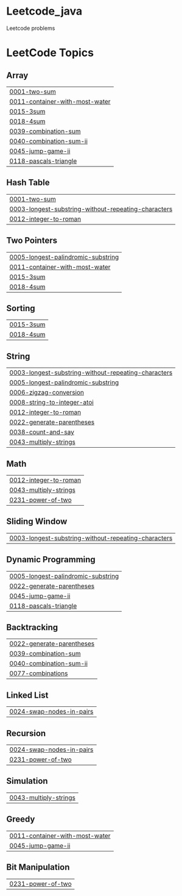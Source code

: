 # Leetcode_java
Leetcode problems

<!---LeetCode Topics Start-->
# LeetCode Topics
## Array
|  |
| ------- |
| [0001-two-sum](https://github.com/umangupta992018/Leetcode_java/tree/master/0001-two-sum) |
| [0011-container-with-most-water](https://github.com/umangupta992018/Leetcode_java/tree/master/0011-container-with-most-water) |
| [0015-3sum](https://github.com/umangupta992018/Leetcode_java/tree/master/0015-3sum) |
| [0018-4sum](https://github.com/umangupta992018/Leetcode_java/tree/master/0018-4sum) |
| [0039-combination-sum](https://github.com/umangupta992018/Leetcode_java/tree/master/0039-combination-sum) |
| [0040-combination-sum-ii](https://github.com/umangupta992018/Leetcode_java/tree/master/0040-combination-sum-ii) |
| [0045-jump-game-ii](https://github.com/umangupta992018/Leetcode_java/tree/master/0045-jump-game-ii) |
| [0118-pascals-triangle](https://github.com/umangupta992018/Leetcode_java/tree/master/0118-pascals-triangle) |
## Hash Table
|  |
| ------- |
| [0001-two-sum](https://github.com/umangupta992018/Leetcode_java/tree/master/0001-two-sum) |
| [0003-longest-substring-without-repeating-characters](https://github.com/umangupta992018/Leetcode_java/tree/master/0003-longest-substring-without-repeating-characters) |
| [0012-integer-to-roman](https://github.com/umangupta992018/Leetcode_java/tree/master/0012-integer-to-roman) |
## Two Pointers
|  |
| ------- |
| [0005-longest-palindromic-substring](https://github.com/umangupta992018/Leetcode_java/tree/master/0005-longest-palindromic-substring) |
| [0011-container-with-most-water](https://github.com/umangupta992018/Leetcode_java/tree/master/0011-container-with-most-water) |
| [0015-3sum](https://github.com/umangupta992018/Leetcode_java/tree/master/0015-3sum) |
| [0018-4sum](https://github.com/umangupta992018/Leetcode_java/tree/master/0018-4sum) |
## Sorting
|  |
| ------- |
| [0015-3sum](https://github.com/umangupta992018/Leetcode_java/tree/master/0015-3sum) |
| [0018-4sum](https://github.com/umangupta992018/Leetcode_java/tree/master/0018-4sum) |
## String
|  |
| ------- |
| [0003-longest-substring-without-repeating-characters](https://github.com/umangupta992018/Leetcode_java/tree/master/0003-longest-substring-without-repeating-characters) |
| [0005-longest-palindromic-substring](https://github.com/umangupta992018/Leetcode_java/tree/master/0005-longest-palindromic-substring) |
| [0006-zigzag-conversion](https://github.com/umangupta992018/Leetcode_java/tree/master/0006-zigzag-conversion) |
| [0008-string-to-integer-atoi](https://github.com/umangupta992018/Leetcode_java/tree/master/0008-string-to-integer-atoi) |
| [0012-integer-to-roman](https://github.com/umangupta992018/Leetcode_java/tree/master/0012-integer-to-roman) |
| [0022-generate-parentheses](https://github.com/umangupta992018/Leetcode_java/tree/master/0022-generate-parentheses) |
| [0038-count-and-say](https://github.com/umangupta992018/Leetcode_java/tree/master/0038-count-and-say) |
| [0043-multiply-strings](https://github.com/umangupta992018/Leetcode_java/tree/master/0043-multiply-strings) |
## Math
|  |
| ------- |
| [0012-integer-to-roman](https://github.com/umangupta992018/Leetcode_java/tree/master/0012-integer-to-roman) |
| [0043-multiply-strings](https://github.com/umangupta992018/Leetcode_java/tree/master/0043-multiply-strings) |
| [0231-power-of-two](https://github.com/umangupta992018/Leetcode_java/tree/master/0231-power-of-two) |
## Sliding Window
|  |
| ------- |
| [0003-longest-substring-without-repeating-characters](https://github.com/umangupta992018/Leetcode_java/tree/master/0003-longest-substring-without-repeating-characters) |
## Dynamic Programming
|  |
| ------- |
| [0005-longest-palindromic-substring](https://github.com/umangupta992018/Leetcode_java/tree/master/0005-longest-palindromic-substring) |
| [0022-generate-parentheses](https://github.com/umangupta992018/Leetcode_java/tree/master/0022-generate-parentheses) |
| [0045-jump-game-ii](https://github.com/umangupta992018/Leetcode_java/tree/master/0045-jump-game-ii) |
| [0118-pascals-triangle](https://github.com/umangupta992018/Leetcode_java/tree/master/0118-pascals-triangle) |
## Backtracking
|  |
| ------- |
| [0022-generate-parentheses](https://github.com/umangupta992018/Leetcode_java/tree/master/0022-generate-parentheses) |
| [0039-combination-sum](https://github.com/umangupta992018/Leetcode_java/tree/master/0039-combination-sum) |
| [0040-combination-sum-ii](https://github.com/umangupta992018/Leetcode_java/tree/master/0040-combination-sum-ii) |
| [0077-combinations](https://github.com/umangupta992018/Leetcode_java/tree/master/0077-combinations) |
## Linked List
|  |
| ------- |
| [0024-swap-nodes-in-pairs](https://github.com/umangupta992018/Leetcode_java/tree/master/0024-swap-nodes-in-pairs) |
## Recursion
|  |
| ------- |
| [0024-swap-nodes-in-pairs](https://github.com/umangupta992018/Leetcode_java/tree/master/0024-swap-nodes-in-pairs) |
| [0231-power-of-two](https://github.com/umangupta992018/Leetcode_java/tree/master/0231-power-of-two) |
## Simulation
|  |
| ------- |
| [0043-multiply-strings](https://github.com/umangupta992018/Leetcode_java/tree/master/0043-multiply-strings) |
## Greedy
|  |
| ------- |
| [0011-container-with-most-water](https://github.com/umangupta992018/Leetcode_java/tree/master/0011-container-with-most-water) |
| [0045-jump-game-ii](https://github.com/umangupta992018/Leetcode_java/tree/master/0045-jump-game-ii) |
## Bit Manipulation
|  |
| ------- |
| [0231-power-of-two](https://github.com/umangupta992018/Leetcode_java/tree/master/0231-power-of-two) |
<!---LeetCode Topics End-->